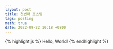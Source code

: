 ```yaml
---
layout: post
title: 첫번째 포스팅
tags: posting
math: true
date: 2022-09-22 10:18 +0800
---
```

{% highlight js %}
Hello, World!
{% endhighlight %}